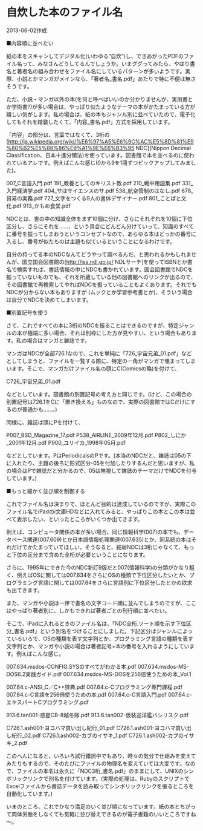 # 自炊した本のファイル名

2013-06-02作成

■内容順に並べたい

紙の本をスキャンしてデジタル化(いわゆる“自炊”)し、できあがったPDFのファイル名って、みなさんどうしてるんでしょうか。いまググってみたら、やはり書名と著者名の組み合わせをファイル名にしているパターンが多いようです。実際、小説とかマンガがメインなら、「著者名_書名.pdf」あたりで特に不便は無さそうです。

ただ、小説・マンガ以外の本(を何と呼べばいいのか分かりませんが、実用書とか学術書?)が多い場合は、やっぱり似たようなテーマの本がかたまっている方が嬉しい気がします。私の場合は、紙の本もジャンル別に並べていたので、電子化してもそれを踏襲したくて、「内容_書名.pdf」方式を採用しています。

「内容」の部分は、言葉ではなくて、3桁の[http://ja.wikipedia.org/wiki/%E6%97%A5%E6%9C%AC%E5%8D%81%E9%80%B2%E5%88%86%E9%A1%9E%E6%B3%95 NDC](Nippon Decimal Classification、日本十進分類法)を使っています。図書館で本を並べるのに使われているアレです。例えばこんな感じ(0から9を1冊ずつピックアップしてみました)。

  007_C言語入門.pdf
  191_教養としてのキリスト教.pdf
  210_戦中用語集.pdf
  331_入門経済学.pdf
  404_サはサイエンスのサ.pdf
  538_航空管制のはなし.pdf
  678_貿易の実務.pdf
  727_文字をつくる9人の書体デザイナー.pdf
  801_ことばと文化.pdf
  913_かもめ食堂.pdf

NDCとは、世の中の知識全体をまず10個に分け、さらにそれぞれを10個に下位区分し、さらにそれを……、という具合にどんどん分けていって、知識のすべてに番号を振ってしまおうというコンセプトなので、あらゆる本はどっかの番号に入るし、番号が似たものは主題も似ているということになるわけです。

自分の持ってる本のNDCなんてどうやって調べるんだ、と思われるかもしれませんが、国立国会図書館の[http://iss.ndl.go.jp/ NDLサーチ]を使ってISBNとか書名で検索すれば、書誌情報の中にNDCも書かれています。国会図書館でNDCを振っていないものでも、それを所蔵している他の図書館へのリンクが出るので、その図書館で再検索してやればNDCを振っていることもよくあります。それでもNDCが分からない本もありますが (ムックとか学習参考書とか)、そういう場合は自分でNDCを決めてしまいます。

■別置記号を使う

さて、これですべての本に3桁のNDCを振ることはできるのですが、特定ジャンルの本が極端に多い場合、それは別枠にした方が見やすい、という場合もあります。私の場合はマンガと雑誌です。

マンガはNDCが全部726.1なので、これを単純に「726_宇宙兄弟_01.pdf」などとしてしまうと、ファイルを一覧する際に、特定の一角がマンガで埋まってしまいます。そこで、マンガだけファイル名の頭にC(Comicsの略)を付けて、

  C726_宇宙兄弟_01.pdf

などとしています。図書館の別置記号の考え方と同じです。(けど、この場合の別置記号は726.1をCに「置き換える」ものなので、実際の図書館ではCだけにするのが普通かも……。)

同様に、雑誌は頭にPを付けて、

  P007_BSD_Magazine_17.pdf
  P538_AIRLINE_2009年12月.pdf
  P802_しにか_2001年12月.pdf
  P900_ユリイカ_1998年05月.pdf

などとしています。PはPeriodicalsのPです。(本当のNDCだと、雑誌は05の下に入れたり、主題の後ろに形式区分-05を付加したりするんだと思いますが、私の場合はPで雑誌だと分かるので、05は無視して雑誌のテーマだけでNDCを付与しています。)

■もっと細かく並び順を制御する

これでファイル名は決まりで、ほとんど目的は達成しているのですが、実際このファイル名でiPadのi文庫HDなどに入れてみると、やっぱりこの本とこの本は並べて表示したい、といったところがいくつか出てきます。

例えば、コンピュータ関係の本が多い場合、同じ情報科学(007)の本でも、データベース関連(007.609)とか日本語情報処理関連(007.635)とか、同系統の本はそれだけでかたまっていてほしい。そうなると、結局NDCは3桁じゃなくて、もっと下位の区分まで含めた全桁が必要ということになります。

さらに、1995年にできた今のNDC新訂9版だと007(情報科学)の分類がかなり粗く、例えばOSに関しては007.634をさらにOSの種類で下位区分したいとか、プログラミング言語に関しては007.64をさらに言語別に下位区分したとかの欲求も出てきます。

また、マンガや小説は一律で書名の文字コード順に並んでしまうのですが、ここはやっぱり著者別に、しかもできれば著者ごとの刊行順に並べたい。

そこで、iPadに入れるときのファイル名は、「NDC全桁.ソート順を示す下位区分_書名.pdf」という別名をつけることにしました。下記区分はジャンルによっていろいろで、OSの種類を表す文字列とか、プログラミング言語の種類を表す文字列とか、マンガや小説の場合は著者記号+本の番号を入れるようにしています。例えばこんな感じ。

  007.634.msdos-CONFIG.SYSのすべてがわかる本.pdf
  007.634.msdos-MS-DOS6.2実践ガイド.pdf
  007.634.msdos-MS-DOSを256倍使うための本_Vol.1

  007.64.c-ANSI_C／C++辞典.pdf
  007.64.c-Cプログラミング専門課程.pdf
  007.64.c-C言語を256倍使うための本.pdf
  007.64.c-C言語入門.pdf
  007.64.c-エキスパートCプログラミング.pdf

  913.6.tan001-惑星CB-8越冬隊.pdf
  913.6.tan002-仮装巡洋艦バシリスク.pdf

  C726.1.ash001-ヨコハマ買い出し紀行_01.pdf
  C726.1.ash001-ヨコハマ買い出し紀行_02.pdf
  C726.1.ash002-カブのイサキ_1.pdf
  C726.1.ash002-カブのイサキ_2.pdf

このへんになると、いろいろ試行錯誤中でもあり、時々の気分で仕組みを変えてみたりもするので、そのたびにファイルの物理名を変えていては大変です。なので、ファイルの本名は永久に「NDC3桁_書名.pdf」のままにして、UNIXのシンボリックリンクで別名を付けています。(実際の処理は、RubyのスクリプトでExcelファイルから書誌データを読み取ってシンボリックリンクを張るところを自動化しています。)

いまのところ、これでかなり満足のいく並び順になっています。紙の本とちがって肉体労働をしなくても気軽に並び替えできるのが電子書籍のいいところですね～。
